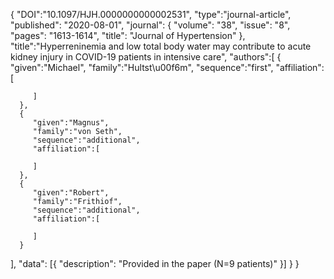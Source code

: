 {
      "DOI":"10.1097/HJH.0000000000002531",
      "type":"journal-article",
      "published": "2020-08-01",
      "journal": {
          "volume": "38",
          "issue": "8",
          "pages": "1613-1614",
          "title": "Journal of Hypertension"
          },
      "title":"Hyperreninemia and low total body water may contribute to acute kidney injury in COVID-19 patients in intensive care",
      "authors":[
      {
         "given":"Michael",
         "family":"Hultst\u00f6m",
         "sequence":"first",
         "affiliation":[

         ]
      },
      {
         "given":"Magnus",
         "family":"von Seth",
         "sequence":"additional",
         "affiliation":[

         ]
      },
      {
         "given":"Robert",
         "family":"Frithiof",
         "sequence":"additional",
         "affiliation":[

         ]
      }
   ],
      "data": [{
        "description": "Provided in the paper (N=9 patients)"
      }]
   }
}
